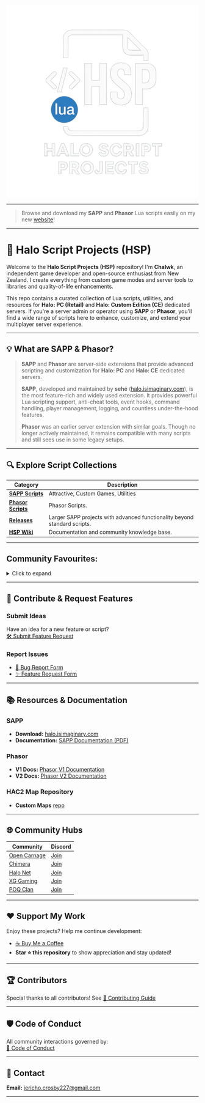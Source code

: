 ![Logo](misc/hsp-logo.png)

---

> Browse and download my **SAPP** and **Phasor** Lua scripts easily on my
> new [website](https://chalwk.github.io/hsp-repo/main.html)!

---

# 👾 Halo Script Projects (HSP)

Welcome to the **Halo Script Projects (HSP)** repository! I'm **Chalwk**, an independent game developer and open-source
enthusiast from New Zealand. I create everything from custom game modes and server tools to libraries and
quality-of-life enhancements.

This repo contains a curated collection of Lua scripts, utilities, and resources for **Halo: PC (Retail)** and **Halo:
Custom Edition (CE)** dedicated servers. If you're a server admin or operator using **SAPP** or **Phasor**, you'll find
a wide range of scripts here to enhance, customize, and extend your multiplayer server experience.

---

## 💡 What are SAPP & Phasor?

> **SAPP** and **Phasor** are server-side extensions that provide advanced scripting and customization for **Halo: PC**
> and **Halo: CE** dedicated servers.
>
> **SAPP**, developed and maintained by **sehé** ([halo.isimaginary.com](http://halo.isimaginary.com)), is the most
> feature-rich and widely used extension. It provides powerful Lua scripting support, anti-cheat tools, event hooks,
> command handling, player management, logging, and countless under-the-hood features.
>
> **Phasor** was an earlier server extension with similar goals. Though no longer actively maintained, it remains
> compatible with many scripts and still sees use in some legacy setups.

---

## 🔍 Explore Script Collections

| **Category**                                                            | **Description**                                                           |
|-------------------------------------------------------------------------|---------------------------------------------------------------------------|
| [**SAPP Scripts**](./sapp)                                              | Attractive, Custom Games, Utilities                                       |
| [**Phasor Scripts**](./phasor)                                          | Phasor Scripts.                                                           |
| [**Releases**](https://github.com/Chalwk/HALO-SCRIPT-PROJECTS/releases) | Larger SAPP projects with advanced functionality beyond standard scripts. |
| [**HSP Wiki**](https://github.com/Chalwk/HALO-SCRIPT-PROJECTS/wiki)     | Documentation and community knowledge base.                               |

---

## Community Favourites:

<details>
  <summary>Click to expand</summary>

**Attractive:**

* [Custom Teleports](./sapp/attractive/custom_teleports.lua)
* [Deployable Mines](./sapp/attractive/deployable_mines.lua)
* [Sprint System](./sapp/attractive/sprint_system.lua)
* [Tactical Insertion](./sapp/attractive/tactical_insertion.lua)
* [Tea Bagging](./sapp/attractive/tea_bagging.lua)
* [Uber](./sapp/attractive/uber.lua)
* [Vanish](./sapp/attractive/vanish.lua)

**Custom Games:**

* [Divide and Conquer](./sapp/custom_games/divide_and_conquer.lua)
* [Gun Game](./sapp/custom_games/gun_game.lua)
* [Kill Confirmed](./sapp/custom_games/kill_confirmed.lua)
* [Sabotage](./sapp/custom_games/sabotage.lua)
* [Tag](./sapp/custom_games/tag.lua)

**Utility:**

* [AFK System](./sapp/utility/afk_system.lua)
* [Anti Impersonator](./sapp/utility/anti_impersonator.lua)
* [Auto Message](./sapp/utility/auto_message.lua)
* [Custom Loadouts](./sapp/utility/custom_loadouts.lua)
* [Delay Skip](./sapp/utility/delay_skip.lua)
* [Dynamic Ping Kicker](./sapp/utility/dynamic_ping_kicker.lua)
* [Dynamic Score Limit](./sapp/utility/dynamic_score_limit.lua)
* [Liberty Vehicle Spawner](./sapp/utility/liberty_vehicle_spawner.lua)
* [Notify Me](./sapp/utility/notify_me.lua)
* [Race Assistant](./sapp/utility/race_assistant.lua)
* [Server Logger](./sapp/utility/server_logger.lua)
* [Team Shuffler](./sapp/utility/team_shuffler.lua)
* [Weapon Assigner](./sapp/utility/weapon_assigner.lua)
* [Word Buster](./sapp/utility/word_buster.lua)

</details>

---

## 💬 Contribute & Request Features

### Submit Ideas

Have an idea for a new feature or script?  
[🛠️ Submit Feature Request](https://github.com/Chalwk/HALO-SCRIPT-PROJECTS/issues/new?template=FEATURE_REQUEST.yaml)

### Report Issues

- [🐞 Bug Report Form](https://github.com/Chalwk/HALO-SCRIPT-PROJECTS/issues/new?assignees=Chalwk&labels=Bug%2CNeeds+Triage&projects=&template=BUG_REPORT.yaml&title=%5BBUG%5D+%3Ctitle%3E)
- [✨ Feature Request Form](https://github.com/Chalwk/HALO-SCRIPT-PROJECTS/issues/new?assignees=Chalwk&labels=Feature%2CNeeds+Review&projects=&template=FEATURE_REQUEST.yaml&title=%5BFEATURE%5D+%3Ctitle%3E)

---

## 📚 Resources & Documentation

### SAPP

- **Download:** [halo.isimaginary.com](http://halo.isimaginary.com)
- **Documentation:** [SAPP Documentation (PDF)](http://halo.isimaginary.com/SAPP%20Documentation%20Revision%202.5.pdf)

### Phasor

- **V1 Docs:** [Phasor V1 Documentation](http://phasor.halonet.net/archive/docs/05x.html)
- **V2 Docs:** [Phasor V2 Documentation](http://phasor.halonet.net/archive/docs/200.html)

### HAC2 Map Repository

- **Custom Maps** [repo](https://maps.halonet.net/)

---

## 🌐 Community Hubs

| **Community**                                                                                      | **Discord**                                |
|----------------------------------------------------------------------------------------------------|--------------------------------------------|
| [Open Carnage](https://opencarnage.net)                                                            | [Join](https://discord.gg/2pf3Yjb)         |
| [Chimera](https://opencarnage.net/index.php?/topic/6916-chimera-download-source-code-and-discord/) | [Join](https://discord.gg/ZwQeBE2)         |
| [Halo Net](https://opencarnage.net)                                                                | [Join](https://discord.gg/sbSwAR8)         |
| [XG Gaming](https://www.xgclan.com)                                                                | [Join](https://discord.gg/djqM24x8)        |
| [POQ Clan](http://poqclan.com/)                                                                    | [Join](https://discord.com/invite/pTsKsEm) |

---

## ❤️ Support My Work

Enjoy these projects? Help me continue development:

- [☕ Buy Me a Coffee](https://www.paypal.com/myaccount/transfer/pay)
- **Star ⭐ this repository** to show appreciation and stay updated!

---

## 🏆 Contributors

Special thanks to all contributors!
See [👥 Contributing Guide](https://github.com/Chalwk/HALO-SCRIPT-PROJECTS/blob/master/CONTRIBUTING.md)

---

## 🛡️ Code of Conduct

All community interactions governed by:  
[📜 Code of Conduct](https://github.com/Chalwk/HALO-SCRIPT-PROJECTS/blob/master/CODE_OF_CONDUCT.md)

---

## 📧 Contact

**Email:** [jericho.crosby227@gmail.com](mailto:jericho.crosby227@gmail.com)

---